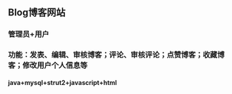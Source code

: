 ## Blog博客网站
### 管理员+用户
### 功能：发表、编辑、审核博客；评论、审核评论；点赞博客；收藏博客；修改用户个人信息等
#### java+mysql+strut2+javascript+html
